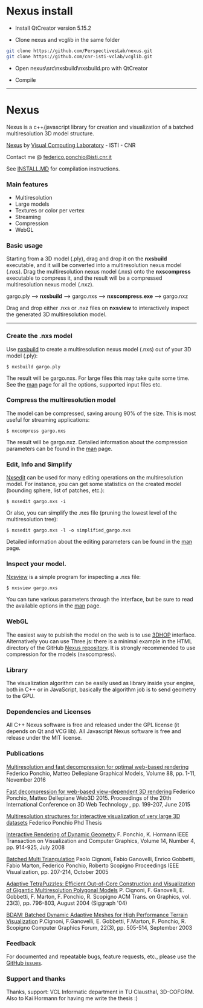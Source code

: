 # Nexus install

* Install QtCreator version 5.15.2

* Clone nexus and vcglib in the same folder

```bash 
git clone https://github.com/PerspectivesLab/nexus.git
git clone https://github.com/cnr-isti-vclab/vcglib.git 
```
* Open nexus\src\nxsbuild\nxsbuild.pro with QtCreator

* Compile

------------------------------------------------------------------------

# Nexus

Nexus is a c++/javascript library for creation and visualization of a batched multiresolution 3D model structure.

[Nexus](http://vcg.isti.cnr.it/nexus/) by [Visual Computing Laboratory](http://vcg.isti.cnr.it) - ISTI - CNR

Contact me @ federico.ponchio@isti.cnr.it 

See [INSTALL.MD](INSTALL.md) for compilation instructions.

### Main features

* Multiresolution
* Large models
* Textures or color per vertex
* Streaming
* Compression
* WebGL

### Basic usage

Starting from a 3D model (.ply), drag and drop it on the **nxsbuild** executable, and it will be converted into a multiresolution nexus model (.nxs). Drag the multiresolution nexus model (.nxs) onto the **nxscompress** executable to compress it, and the result will be a compressed multiresolution nexus model (.nxz). 

gargo.ply --> **nxsbuild** --> gargo.nxs --> **nxscompress.exe** --> gargo.nxz

Drag and drop either .nxs or .nxz files on **nxsview** to interactively inspect the generated 3D multiresolution model.

-----------------------------------------------------------------------------------------

### Create the .nxs model

Use [nxsbuild](doc/nxsbuild.md) to create a multiresolution nexus model (.nxs) out of your 3D model (.ply):

	$ nxsbuild gargo.ply

The result will be gargo.nxs. For large files this may take quite some time. See the [man](doc/nxsbuild.md) page for all the options, supported input files etc.

### Compress the multiresolution model

The model can be compressed, saving aroung 90% of the size. This is most useful for streaming applications:

	$ nxcompress gargo.nxs

The result will be gargo.nxz.
Detailed information about the compression parameters can be found in the [man](doc/nxcompress.md) page.


### Edit, Info and Simplify

[Nxsedit](doc/nxsedit.md) can be used for many editing operations on the multiresolution model.
For instance, you can get some statistics on the created model (bounding sphere, list of patches, etc.):

	$ nxsedit gargo.nxs -i

Or also, you can simplify the .nxs file (pruning the lowest level of the multiresolution tree):

	$ nxsedit gargo.nxs -l -o simplified_gargo.nxs

Detailed information about the editing parameters can be found in the [man](doc/nxedit.md) page.

### Inspect your model.

[Nxsview](doc/nxsview.md) is a simple program for inspecting a .nxs file:

	$ nxsview gargo.nxs 

You can tune various parameters through the interface, but be sure to read the available options in the [man](doc/nxsview.md) page.


### WebGL

The easiest way to publish the model on the web is to use [3DHOP](http://3dhop.net) interface.
Alternatively you can use Three.js: there is a minimal example in the HTML directory of the GitHub [Nexus repository](https://github.com/cnr-isti-vclab/nexus).
It is strongly recommended to use compression for the models (nxscompress).


### Library

The visualization algorithm can be easily used as library inside your engine, both in C++ or in JavaScript,
basically the algorithm job is to send geometry to the GPU.


### Dependencies and Licenses

All C++ Nexus software is free and released under the GPL license (it depends on Qt and VCG lib).
All Javascript Nexus software is free and release under the MIT license.


### Publications

[Multiresolution and fast decompression for optimal web-based rendering](http://vcg.isti.cnr.it/Publications/2016/PD16/FastDec_Ponchio.pdf)
Federico Ponchio, Matteo Dellepiane
Graphical Models, Volume 88, pp. 1-11, November 2016

[Fast decompression for web-based view-dependent 3D rendering](http://vcg.isti.cnr.it/Publications/2015/PD15/Ponchio_Compressed.pdf)
Federico Ponchio, Matteo Dellepiane
Web3D 2015. Proceedings of the 20th International Conference on 3D Web Technology , pp. 199-207, June 2015

[Multiresolution structures for interactive visualization of very large 3D datasets](http://vcg.isti.cnr.it/~ponchio/download/ponchio_phd.pdf)
Federico Ponchio
Phd Thesis

[Interactive Rendering of Dynamic Geometry](http://vcg.isti.cnr.it/Publications/2008/PH08/dynamic.pdf)
F. Ponchio, K. Hormann
IEEE Transaction on Visualization and Computer Graphics, Volume 14, Number 4, pp. 914-925, July 2008

[Batched Multi Triangulation](http://vcg.isti.cnr.it/Publications/2005/CGGMPS05/BatchedMT_Vis05.pdf)
Paolo Cignoni, Fabio Ganovelli, Enrico Gobbetti, Fabio Marton, Federico Ponchio, Roberto Scopigno
Proceedings IEEE Visualization, pp. 207-214, October 2005

[Adaptive TetraPuzzles: Efficient Out-of-Core Construction and Visualization of Gigantic Multiresolution Polygonal Models](http://vcg.isti.cnr.it/publications/papers/vbdam_sig04.pdf)
P. Cignoni, F. Ganovelli, E. Gobbetti, F. Marton, F. Ponchio, R. Scopigno
ACM Trans. on Graphics, vol. 23(3), pp. 796-803, August 2004 (Siggraph '04)

[BDAM: Batched Dynamic Adaptive Meshes for High Performance Terrain Visualization](http://vcg.isti.cnr.it/publications/papers/bdam.pdf)
P.Cignoni, F.Ganovelli, E. Gobbetti, F.Marton, F. Ponchio, R. Scopigno
Computer Graphics Forum, 22(3), pp. 505-514, September 2003

### Feedback

For documented and repeatable bugs, feature requests, etc., please use the [GitHub issues](https://github.com/cnr-isti-vclab/nexus/issues).

### Support and thanks

Thanks, support: VCL Informatic department in TU Clausthal, 3D-COFORM. Also to Kai Hormann for having me write the thesis :)



